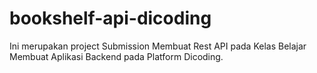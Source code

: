 # bookshelf-api-dicoding

Ini merupakan project Submission  Membuat Rest API pada Kelas Belajar Membuat Aplikasi Backend pada Platform Dicoding.
